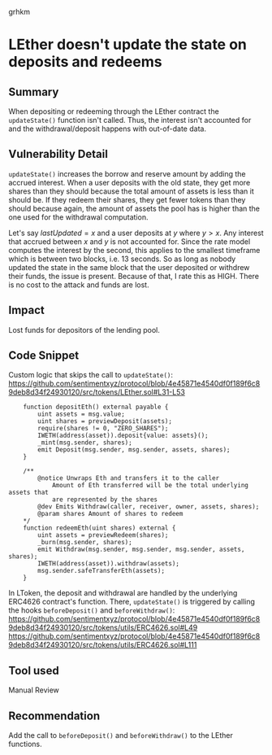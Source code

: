 grhkm
# LEther doesn't update the state on deposits and redeems

## Summary
When depositing or redeeming through the LEther contract the `updateState()` function isn't called. Thus, the interest isn't accounted for and the withdrawal/deposit happens with out-of-date data.

## Vulnerability Detail
`updateState()` increases the borrow and reserve amount by adding the accrued interest. When a user deposits with the old state, they get more shares than they should because the total amount of assets is less than it should be. If they redeem their shares, they get fewer tokens than they should because again, the amount of assets the pool has is higher than the one used for the withdrawal computation.

Let's say $lastUpdated = x$ and a user deposits at $y$ where $y > x$. Any interest that accrued between $x$ and $y$ is not accounted for. Since the rate model computes the interest by the second, this applies to the smallest timeframe which is between two blocks, i.e. 13 seconds. So as long as nobody updated the state in the same block that the user deposited or withdrew their funds, the issue is present. Because of that, I rate this as HIGH. There is no cost to the attack and funds are lost.

## Impact
Lost funds for depositors of the lending pool.

## Code Snippet

Custom logic that skips the call to `updateState()`:
https://github.com/sentimentxyz/protocol/blob/4e45871e4540df0f189f6c89deb8d34f24930120/src/tokens/LEther.sol#L31-L53
```sol
    function depositEth() external payable {
        uint assets = msg.value;
        uint shares = previewDeposit(assets);
        require(shares != 0, "ZERO_SHARES");
        IWETH(address(asset)).deposit{value: assets}();
        _mint(msg.sender, shares);
        emit Deposit(msg.sender, msg.sender, assets, shares);
    }

    /**
        @notice Unwraps Eth and transfers it to the caller
            Amount of Eth transferred will be the total underlying assets that
            are represented by the shares
        @dev Emits Withdraw(caller, receiver, owner, assets, shares);
        @param shares Amount of shares to redeem
    */
    function redeemEth(uint shares) external {
        uint assets = previewRedeem(shares);
        _burn(msg.sender, shares);
        emit Withdraw(msg.sender, msg.sender, msg.sender, assets, shares);
        IWETH(address(asset)).withdraw(assets);
        msg.sender.safeTransferEth(assets);
    }
```

In LToken, the deposit and withdrawal are handled by the underlying ERC4626 contract's function. There, `updateState()` is triggered by calling the hooks `beforeDeposit()` and `beforeWithdraw()`:
https://github.com/sentimentxyz/protocol/blob/4e45871e4540df0f189f6c89deb8d34f24930120/src/tokens/utils/ERC4626.sol#L49
https://github.com/sentimentxyz/protocol/blob/4e45871e4540df0f189f6c89deb8d34f24930120/src/tokens/utils/ERC4626.sol#L111


## Tool used

Manual Review

## Recommendation
Add the call to `beforeDeposit()` and `beforeWithdraw()` to the LEther functions.